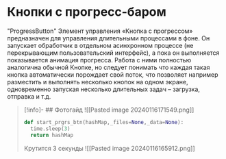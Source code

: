 # Кнопки с прогресс-баром

"ProgressButton"
Элемент управления «Кнопка с прогрессом» предназначен для управления длительными процессами в фоне. Он запускает обработчик в отдельном асинхронном процессе (не перекрывающим пользовательский интерфейс), а пока он выполняется показывается анимация прогресса. Работа с ними полностью аналогична обычной Кнопке, но следует понимать что каждая такая кнопка автоматически порождает свой поток, что позволяет например разместить и выполнять несколько кнопок на одном экране, одновременно запуская несколько длительных задач – загрузка, отправка и т.д.
>[!info]- ## Фотогайд
>![[Pasted image 20240116171549.png]]
>```python
>def start_prgrs_btn(hashMap,_files=None,_data=None):
>	time.sleep(3)
>	return hashMap
>```
>Крутится 3 секунды
![[Pasted image 20240116165912.png]]
